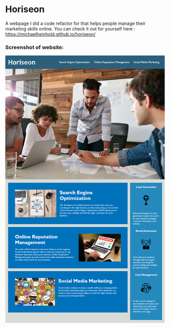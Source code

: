 # Horiseon 
A webpage I did a code refactor for that helps people manage their marketing skills online.
You can check it out for yourself here : https://michaelheinhold.github.io/horiseon/

### Screenshot of website:
![screenshot](./assets/images/horiseon-screenshot.png)